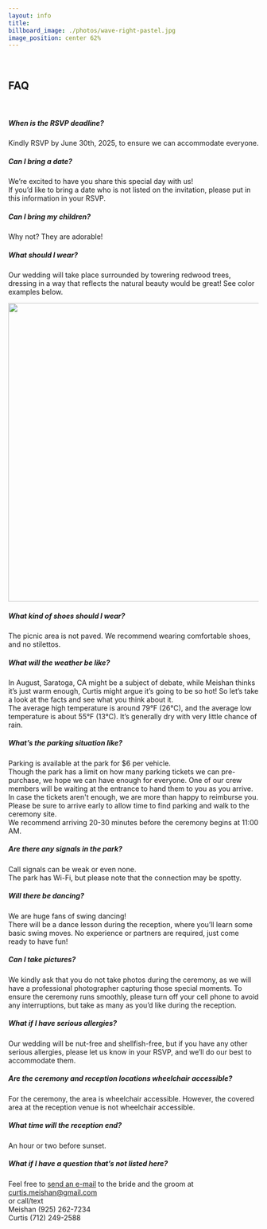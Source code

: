```yaml
---
layout: info
title: 
billboard_image: ./photos/wave-right-pastel.jpg
image_position: center 62%
---
```

<br>

## FAQ  
<br>

##### When is the RSVP deadline?
Kindly RSVP by June 30th, 2025, to ensure we can accommodate everyone.

##### Can I bring a date?
We’re excited to have you share this special day with us!  
If you’d like to
bring a date who is not listed on the invitation, please put in this
information in your RSVP.


##### Can I bring my children?
Why not? They are adorable!

##### What should I wear?
Our wedding will take place surrounded by towering redwood trees, dressing in a
way that reflects the natural beauty would be great! See color examples below.  

<img src="{{ site.baseurl }}/assets/img/color-palette.png" style="width:600px;"/> 


##### What kind of shoes should I wear?
The picnic area is not paved. We recommend wearing comfortable shoes, and no stilettos.

##### What will the weather be like?
In August, Saratoga, CA might be a subject of debate, while Meishan thinks it’s
just warm enough, Curtis might argue it’s going to be so hot! So let’s take a look
at the facts and see what you think about it.  
The average high temperature is
around 79°F (26°C), and the average low temperature is about 55°F (13°C). It’s
generally dry with very little chance of rain. 

##### What’s the parking situation like?
Parking is available at the park for $6 per vehicle.  
Though the park has a limit on how many parking tickets we can pre-purchase, we hope we can have enough for everyone. 
One of our crew members will be waiting at the entrance to
hand them to you as you arrive.  
In case the tickets aren't enough, we are more than happy to reimburse you.  
Please be sure to arrive early to allow time to find parking and walk to the ceremony site.  
We recommend arriving 20-30 minutes before the ceremony begins at 11:00 AM.

##### Are there any signals in the park?
Call signals can be weak or even none.  
The park has Wi-Fi, but please note that
the connection may be spotty.

##### Will there be dancing?
We are huge fans of swing dancing!  
There will be a dance lesson during the
reception, where you’ll learn some basic swing moves. No experience or partners
are required,  just come ready to have fun!  

##### Can I take pictures?
We kindly ask that you do not take photos during the ceremony, as we will have
a professional photographer capturing those special moments. To ensure the
ceremony runs smoothly, please turn off your cell phone to avoid any
interruptions, but take as many as you’d like during the reception.

##### What if I have serious allergies?
Our wedding will be nut-free and shellfish-free, but if you have any other serious allergies, please let us know in your RSVP, and we’ll do our best to
accommodate them.

##### Are the ceremony and reception locations wheelchair accessible?
For the ceremony, the area is wheelchair accessible. However, the covered area
at the reception venue is not wheelchair accessible.

##### What time will the reception end?
An hour or two before sunset.

##### What if I have a question that’s not listed here?
Feel free to <a href="mailto:curtis.meishan@gmail.com">send an e-mail</a> to the bride and the groom at  
<a href="mailto: curtis.meishan@gmail.com">curtis.meishan@gmail.com</a>  
or call/text  
Meishan (925) 262-7234  
Curtis (712) 249-2588  
